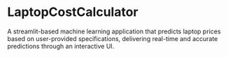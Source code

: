 # LaptopCostCalculator
A streamlit-based machine learning application that predicts laptop prices based on user-provided specifications, delivering real-time and accurate predictions through an interactive UI.
